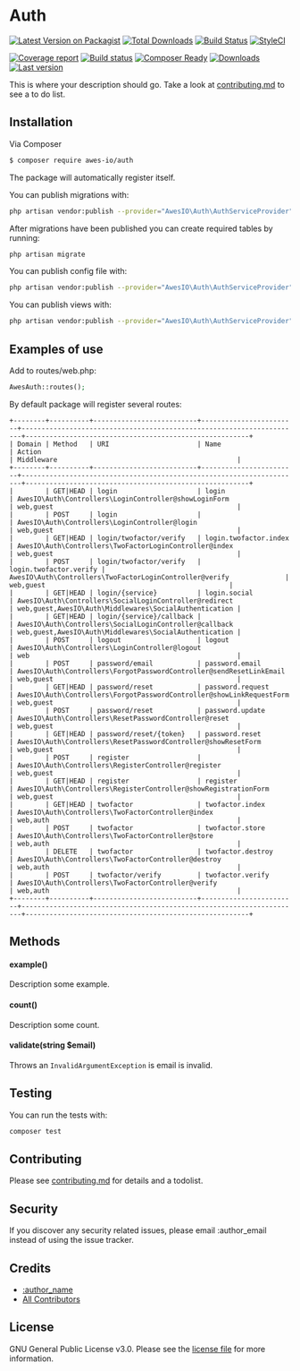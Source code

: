 # Auth

[![Latest Version on Packagist][ico-version]][link-packagist]
[![Total Downloads][ico-downloads]][link-downloads]
[![Build Status][ico-travis]][link-travis]
[![StyleCI][ico-styleci]][link-styleci]

[![Coverage report](http://gitlab.awescode.com/awes-io/auth/badges/master/coverage.svg)](https://www.awes.io/)
[![Build status](http://gitlab.awescode.com/awes-io/auth/badges/master/build.svg)](https://www.awes.io/)
[![Composer Ready](https://www.awc.wtf/awes-io/auth/status.svg)](https://www.awes.io/)
[![Downloads](https://www.awc.wtf/awes-io/auth/downloads.svg)](https://www.awes.io/)
[![Last version](https://www.awc.wtf/awes-io/auth/version.svg)](https://www.awes.io/) 


This is where your description should go. Take a look at [contributing.md](contributing.md) to see a to do list.

## Installation

Via Composer

``` bash
$ composer require awes-io/auth
```

The package will automatically register itself.

You can publish migrations with:

```bash
php artisan vendor:publish --provider="AwesIO\Auth\AuthServiceProvider" --tag="migrations"
```

After migrations have been published you can create required tables by running:

```bash
php artisan migrate
```

You can publish config file with:

```bash
php artisan vendor:publish --provider="AwesIO\Auth\AuthServiceProvider" --tag="config"
```

You can publish views with:

```bash
php artisan vendor:publish --provider="AwesIO\Auth\AuthServiceProvider" --tag="views"
```

## Examples of use

Add to routes/web.php:

```php
AwesAuth::routes();
```

By default package will register several routes:

```
+--------+----------+--------------------------+------------------------+----------------------------------------------------------------------+--------------------------------------------------------+
| Domain | Method   | URI                      | Name                   | Action                                                               | Middleware                                             |
+--------+----------+--------------------------+------------------------+----------------------------------------------------------------------+--------------------------------------------------------+
|        | GET|HEAD | login                    | login                  | AwesIO\Auth\Controllers\LoginController@showLoginForm                | web,guest                                              |
|        | POST     | login                    |                        | AwesIO\Auth\Controllers\LoginController@login                        | web,guest                                              |
|        | GET|HEAD | login/twofactor/verify   | login.twofactor.index  | AwesIO\Auth\Controllers\TwoFactorLoginController@index               | web,guest                                              |
|        | POST     | login/twofactor/verify   | login.twofactor.verify | AwesIO\Auth\Controllers\TwoFactorLoginController@verify              | web,guest                                              |
|        | GET|HEAD | login/{service}          | login.social           | AwesIO\Auth\Controllers\SocialLoginController@redirect               | web,guest,AwesIO\Auth\Middlewares\SocialAuthentication |
|        | GET|HEAD | login/{service}/callback |                        | AwesIO\Auth\Controllers\SocialLoginController@callback               | web,guest,AwesIO\Auth\Middlewares\SocialAuthentication |
|        | POST     | logout                   | logout                 | AwesIO\Auth\Controllers\LoginController@logout                       | web                                                    |
|        | POST     | password/email           | password.email         | AwesIO\Auth\Controllers\ForgotPasswordController@sendResetLinkEmail  | web,guest                                              |
|        | GET|HEAD | password/reset           | password.request       | AwesIO\Auth\Controllers\ForgotPasswordController@showLinkRequestForm | web,guest                                              |
|        | POST     | password/reset           | password.update        | AwesIO\Auth\Controllers\ResetPasswordController@reset                | web,guest                                              |
|        | GET|HEAD | password/reset/{token}   | password.reset         | AwesIO\Auth\Controllers\ResetPasswordController@showResetForm        | web,guest                                              |
|        | POST     | register                 |                        | AwesIO\Auth\Controllers\RegisterController@register                  | web,guest                                              |
|        | GET|HEAD | register                 | register               | AwesIO\Auth\Controllers\RegisterController@showRegistrationForm      | web,guest                                              |
|        | GET|HEAD | twofactor                | twofactor.index        | AwesIO\Auth\Controllers\TwoFactorController@index                    | web,auth                                               |
|        | POST     | twofactor                | twofactor.store        | AwesIO\Auth\Controllers\TwoFactorController@store                    | web,auth                                               |
|        | DELETE   | twofactor                | twofactor.destroy      | AwesIO\Auth\Controllers\TwoFactorController@destroy                  | web,auth                                               |
|        | POST     | twofactor/verify         | twofactor.verify       | AwesIO\Auth\Controllers\TwoFactorController@verify                   | web,auth                                               |
+--------+----------+--------------------------+------------------------+----------------------------------------------------------------------+--------------------------------------------------------+
```


## Methods

#### example()

Description some example.

#### count()

Description some count.

#### validate(string $email)

Throws an `InvalidArgumentException` is email is invalid.

## Testing

You can run the tests with:

```bash
composer test
```

## Contributing

Please see [contributing.md](contributing.md) for details and a todolist.

## Security

If you discover any security related issues, please email :author_email instead of using the issue tracker.

## Credits

- [:author_name][link-author]
- [All Contributors][link-contributors]

## License

GNU General Public License v3.0. Please see the [license file](license.md) for more information.

[ico-version]: https://img.shields.io/packagist/v/awes-io/auth.svg?style=flat-square
[ico-downloads]: https://img.shields.io/packagist/dt/awes-io/auth.svg?style=flat-square
[ico-travis]: https://img.shields.io/travis/awes-io/auth/master.svg?style=flat-square
[ico-styleci]: https://styleci.io/repos/12345678/shield

[link-packagist]: https://packagist.org/packages/awes-io/auth
[link-downloads]: https://packagist.org/packages/awes-io/auth
[link-travis]: https://travis-ci.org/awes-io/auth
[link-styleci]: https://styleci.io/repos/12345678
[link-author]: https://github.com/awes-io
[link-contributors]: ../../contributors]
